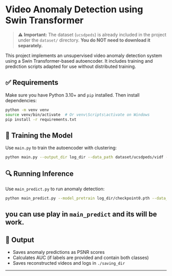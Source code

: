 # Video Anomaly Detection using Swin Transformer

> ⚠️ **Important:** The dataset (`ucsdpeds`) is already included in the project under the `dataset/` directory. **You do NOT need to download it separately.**

This project implements an unsupervised video anomaly detection system using a Swin Transformer-based autoencoder. It includes training and prediction scripts adapted for use without distributed training.

## ✅ Requirements
Make sure you have Python 3.10+ and `pip` installed. Then install dependencies:

```bash
python -m venv venv
source venv/bin/activate  # Or venv\Scripts\activate on Windows
pip install -r requirements.txt
```

## 🚀 Training the Model
Use `main.py` to train the autoencoder with clustering:

```bash
python main.py --output_dir log_dir --data_path dataset/ucsdpeds/vidf --image_format png
```

## 🔍 Running Inference
Use `main_predict.py` to run anomaly detection:

```bash
python main_predict.py --model_pretrain log_dir/checkpoint0.pth --data_path dataset/ucsdpeds/vidf --output_dir ./saving_dir --image_format png

```
## you can use play in `main_predict` and its will be work.

## 🧠 Output
- Saves anomaly predictions as PSNR scores
- Calculates AUC (if labels are provided and contain both classes)
- Saves reconstructed videos and logs in `./saving_dir`

---
